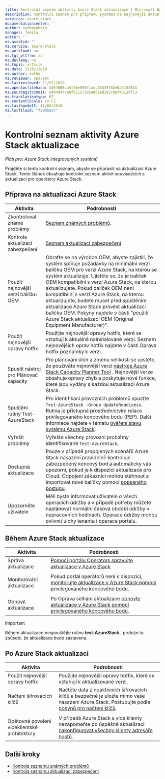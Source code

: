 ```yaml
---
title: Kontrolní seznam aktivity Azure Stack aktualizace | Microsoft Docs
description: Kontrolní seznam pro přípravu systému na nejnovější aktualizaci Azure Stack.
services: azure-stack
documentationcenter: ''
author: sethmanheim
manager: femila
editor: ''
ms.assetid: ''
ms.service: azure-stack
ms.workload: na
ms.tgt_pltfrm: na
ms.devlang: na
ms.topic: article
ms.date: 11/07/2019
ms.author: sethm
ms.reviewer: ppacent
ms.lastreviewed: 11/07/2019
ms.openlocfilehash: d654608ca4f46e5947cacc55349f8be0a41548b1
ms.sourcegitcommit: ed44d477b9fd11573d1e0d1ed3a3c0ef4512df53
ms.translationtype: MT
ms.contentlocale: cs-CZ
ms.lasthandoff: 11/08/2019
ms.locfileid: "73845857"
---
```

# <a name="azure-stack-update-activity-checklist"></a>Kontrolní seznam aktivity Azure Stack aktualizace

*Platí pro: Azure Stack integrovaných systémů*

Projděte si tento kontrolní seznam, abyste se připravili na aktualizaci Azure Stack. Tento článek obsahuje kontrolní seznam aktivit souvisejících s aktualizací pro operátory Azure Stack.

## <a name="prepare-for-azure-stack-update"></a>Příprava na aktualizaci Azure Stack

| Aktivita                     | Podrobnosti                                                   |
|------------------------------|-----------------------------------------------------------|
| Zkontrolovat známé problémy     | [Seznam známých problémů](known-issues.md).                |
| Kontrola aktualizací zabezpečení | [Seznam aktualizací zabezpečení](release-notes-security-updates.md)      |
| Použít nejnovější verzi balíčku OEM | Obraťte se na výrobce OEM, abyste zajistili, že systém splňuje požadavky na minimální verzi balíčku OEM pro verzi Azure Stack, na kterou se systém aktualizuje. Ujistěte se, že je balíček OEM kompatibilní s verzí Azure Stack, na kterou aktualizujete. Pokud balíček OEM není kompatibilní s verzí Azure Stack, na kterou aktualizujete, budete muset před spuštěním aktualizace Azure Stack provést aktualizaci balíčku OEM. Pokyny najdete v části "použití Azure Stack aktualizací OEM (Original Equipment Manufacturer)". |
| Použít nejnovější opravy hotfix | Použijte nejnovější opravy hotfix, které se vztahují k aktuálně nainstalované verzi. Seznam nejnovějších oprav hotfix najdete v části Oprava hotfix poznámky k verzi. |
| Spustit nástroj pro Plánovač kapacity | Pro plánování úloh a změnu velikosti se ujistěte, že používáte nejnovější verzi [nástroje Azure Stack Capacity Planner Tool](azure-stack-capacity-planning-overview.md) . Nejnovější verze obsahuje opravy chyb a poskytuje nové funkce, které jsou vydány s každou aktualizací Azure Stack. |
| Spuštění rutiny Test-AzureStack | Pro identifikaci provozních problémů spusťte `Test-AzureStack -Group UpdateReadiness`. Rutina je přístupná prostřednictvím relace privilegovaného koncového bodu (PEP). Další informace najdete v tématu [ověření stavu systému Azure Stack](azure-stack-diagnostic-test.md). |
| Vyřešit problémy | Vyřešte všechny provozní problémy identifikované `Test-AzureStack`. |
| Dostupná aktualizace | Pouze v případě propojených scénářů Azure Stack nasazení pravidelně kontroluje zabezpečený koncový bod a automaticky vás upozorní, pokud je k dispozici aktualizace pro Cloud. Odpojení zákazníci mohou stáhnout a importovat nové balíčky pomocí [popsaného postupu](azure-stack-apply-updates.md). |
| Upozorněte uživatele | Měli byste informovat uživatele o všech operacích údržby a v případě potřeby můžete naplánovat normální časová období údržby v nepracovních hodinách. Operace údržby mohou ovlivnit úlohy tenanta i operace portálu. |

## <a name="during-azure-stack-update"></a>Během Azure Stack aktualizace

| Aktivita | Podrobnosti |
|--------------------|------------------------------------------------------------------------------------------------------|
| Správa aktualizace |[Pomocí portálu Operators spravujte aktualizace v Azure Stack](azure-stack-updates.md). |
|  |  |
| Monitorování aktualizace | Pokud portál operátorů není k dispozici, [monitorujte aktualizace v Azure Stack pomocí privilegovaného koncového bodu](azure-stack-monitor-update.md). |
|  |  |
| Obnovit aktualizace | Po Oprava selhání aktualizace [obnovte aktualizace v Azure Stack pomocí privilegovaného koncového bodu](azure-stack-monitor-update.md). |

> [!Important]  
> Během aktualizace nespouštějte rutinu **test-AzureStack** , protože to způsobí, že aktualizace bude zastavena.

## <a name="after-azure-stack-update"></a>Po Azure Stack aktualizaci

| Aktivita | Podrobnosti |
|--------------------------|----------------------------------------------------------------------------------------------------------------------------------------------------------------|
| Použít nejnovější opravy hotfix | Použijte nejnovější opravy hotfix, které se vztahují k aktualizované verzi. |
| Načtení šifrovacích klíčů | Načtěte data z neaktivních šifrovacích klíčů a bezpečně je uložte mimo vaše nasazení Azure Stack. Postupujte podle [pokynů pro načtení klíčů](azure-stack-security-bitlocker.md). |
|  |  |
| Opětovné povolení víceklientské architektury | V případě Azure Stack s více klienty nezapomeňte po úspěšné aktualizaci [nakonfigurovat všechny klienty adresáře hostů](azure-stack-enable-multitenancy.md#configure-guest-directory) . |

## <a name="next-steps"></a>Další kroky

- [Kontrola seznamu známých problémů](known-issues.md)
- [Kontrola seznamu aktualizací zabezpečení](release-notes-security-updates.md)
